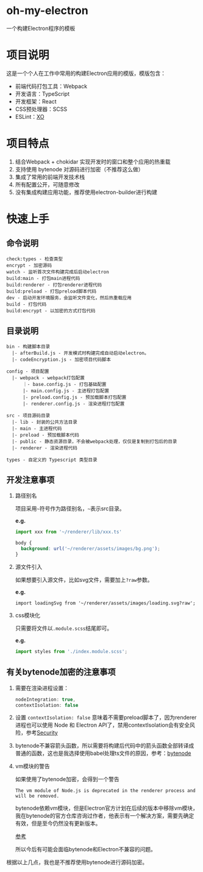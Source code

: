 # oh-my-electron

一个构建Electron程序的模板

# 项目说明

这是一个个人在工作中常用的构建Electron应用的模版，模版包含：

- 前端代码打包工具：Webpack
- 开发语言：TypeScript
- 开发框架：React
- CSS预处理器：SCSS
- ESLint：[XO](https://github.com/xojs/xo)

# 项目特点

1. 结合Webpack + chokidar 实现开发时的窗口和整个应用的热重载
2. 支持使用 bytenode 对源码进行加密（不推荐这么做）
3. 集成了常用的前端开发技术栈
4. 所有配置公开，可随意修改
5. 没有集成构建应用功能，推荐使用electron-builder进行构建

# 快速上手

## 命令说明

```
check:types - 检查类型
encrypt - 加密源码
watch - 监听首次文件构建完成后启动electron
build:main - 打包main进程代码
build:renderer - 打包renderer进程代码
build:preload - 打包preload脚本代码
dev - 启动开发环境服务，会监听文件变化，然后热重载应用
build - 打包代码
build:encrypt - 以加密的方式打包代码
```

## 目录说明

```
bin - 构建脚本目录
  |- afterBuild.js - 开发模式时构建完成自动启动electron。
  |- codeEncryption.js - 加密项目代码脚本

config - 项目配置
  |- webpack - webpack打包配置
      ｜- base.config.js - 打包基础配置
      |- main.config.js - 主进程打包配置
      |- preload.config.js - 预加载脚本打包配置
      |- renderer.config.js - 渲染进程打包配置

src - 项目源码目录
  |- lib - 封装的公共方法目录
  |- main - 主进程代码
  |- preload - 预加载脚本代码
  |- public - 静态资源目录，不会被webpack处理，仅仅是复制到打包后的目录
  |- renderer - 渲染进程代码

types - 自定义的 Typescript 类型目录
```

## 开发注意事项

1. 路径别名

    项目采用`~`符号作为路径别名，`~`表示src目录。

    **e.g.**

    ```TypeScript
    import xxx from '~/renderer/lib/xxx.ts'
    ```

    ```scss
    body {
      background: url('~/renderer/assets/images/bg.png');
    }
    ```

2. 源文件引入

    如果想要引入源文件，比如svg文件，需要加上`?raw`参数。

    **e.g.**

    ```
    import loadingSvg from '~/renderer/assets/images/loading.svg?raw';
    ```

3. css模块化

    只需要将文件以`.module.scss`结尾即可。

    **e.g.**

    ```typescript
    import styles from './index.module.scss';
    ```

## 有关bytenode加密的注意事项

1. 需要在渲染进程设置：

    ```typescript
    nodeIntegration: true,
    contextIsolation: false
    ```

2. 设置 `contextIsolation: false` 意味着不需要preload脚本了，因为renderer进程也可以使用 Node 和 Electron API了，禁用contextIsolation会有安全风险，参考[Security](https://www.electronjs.org/docs/latest/tutorial/security)

3. bytenode不兼容箭头函数，所以需要将构建后代码中的箭头函数全部转译成普通的函数，这也是我选择使用babel处理ts文件的原因，参考：[bytenode](https://github.com/bytenode/bytenode)

4. vm模块的警告

    如果使用了bytenode加密，会得到一个警告

    `The vm module of Node.js is deprecated in the renderer process and will be removed.`

    bytenode依赖vm模块，但是Electron官方计划在后续的版本中移除vm模块，我在bytenode的官方仓库咨询过作者，他表示有一个解决方案，需要先确定有效，但是至今仍然没有更新版本。

    [参考](https://github.com/bytenode/bytenode/issues?q=is%3Aissue+author%3A%40me+is%3Aclosed)

    所以今后有可能会面临bytenode和Electron不兼容的问题。

根据以上几点，我也是不推荐使用bytenode进行源码加密。